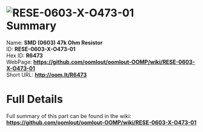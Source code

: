 
![RESE-0603-X-O473-01](https://github.com/oomlout/oomlout-OOMP/blob/master/parts/RESE-0603-X-O473-01/RESE-0603-X-O473-01_420.jpg)   
Summary
=================
  
Name: __SMD (0603) 47k Ohm Resistor__    
ID: __RESE-0603-X-O473-01__   
Hex ID: __R6473__   
WebPage: __https://github.com/oomlout/oomlout-OOMP/wiki/RESE-0603-X-O473-01__   
Short URL: __http://oom.lt/R6473__   

Full Details
==========================
Full summary of this part can be found in the wiki:   
__https://github.com/oomlout/oomlout-OOMP/wiki/RESE-0603-X-O473-01__    


